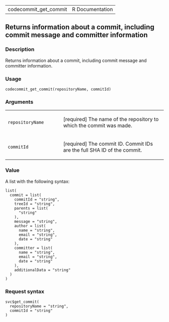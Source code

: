 <table style="width: 100%;">
<tbody>
<tr class="odd">
<td>codecommit_get_commit</td>
<td style="text-align: right;">R Documentation</td>
</tr>
</tbody>
</table>

## Returns information about a commit, including commit message and committer information

### Description

Returns information about a commit, including commit message and
committer information.

### Usage

    codecommit_get_commit(repositoryName, commitId)

### Arguments

<table>
<colgroup>
<col style="width: 35%" />
<col style="width: 65%" />
</colgroup>
<tbody>
<tr class="odd">
<td><code
id="codecommit_get_commit_:_repositoryName">repositoryName</code></td>
<td><p>[required] The name of the repository to which the commit was
made.</p></td>
</tr>
<tr class="even">
<td><code id="codecommit_get_commit_:_commitId">commitId</code></td>
<td><p>[required] The commit ID. Commit IDs are the full SHA ID of the
commit.</p></td>
</tr>
</tbody>
</table>

### Value

A list with the following syntax:

    list(
      commit = list(
        commitId = "string",
        treeId = "string",
        parents = list(
          "string"
        ),
        message = "string",
        author = list(
          name = "string",
          email = "string",
          date = "string"
        ),
        committer = list(
          name = "string",
          email = "string",
          date = "string"
        ),
        additionalData = "string"
      )
    )

### Request syntax

    svc$get_commit(
      repositoryName = "string",
      commitId = "string"
    )
